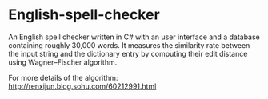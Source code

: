 # English-spell-checker
An English spell checker written in C# with an user interface and a database containing roughly 30,000 words. It measures the similarity rate between the input string and the dictionary entry by computing their edit distance using Wagner–Fischer algorithm.

For more details of the algorithm: http://renxijun.blog.sohu.com/60212991.html
